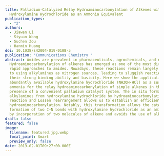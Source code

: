 ```yaml
---
title: Palladium-Catalyzed Relay Hydroaminocarbonylation of Alkenes with
  Hydroxylamine Hydrochloride as an Ammonia Equivalent
publication_types:
  - "2"
authors:
  - Jiawen Li
  - Siyuan Wang
  - Suchen Zou
  - Hanmin Huang
doi: 10.1038/s42004-019-0108-5
publication: "Communications Chemistry "
abstract: Amides are prevalent in pharmaceuticals, agrochemicals, and materials.
  Hydroaminocarbonylation of alkenes has emerged as one of the most direct and
  rapid approaches to amides. Nowadays, these reactions remain largely confined
  to using alkylamines as nitrogen sources, leading to sluggish reactions due to
  their strong binding ability and basicity. Here we show the application of
  abundantly available hydroxylamine hydrochloride (NH2OH·HCl) as a surrogate of
  ammonia for the relay hydroaminocarbonylation of simple alkenes in the
  presence of a convenient palladium catalyst system. The in situ formation of
  alkylamines from hydroxylamine hydrochloride by hydroaminocarbonylation
  reaction and Lossen rearrangement allows us to establish an efficient relay
  hydroaminocarbonylation. Notably, this transformation allows the catalytic
  formation of two C–N bonds with hydroxylamine hydrochloride as an amine source
  by incorporation of two molecules of alkene and avoids the use of alkylamines.
draft: false
featured: false
image:
  filename: featured.jpg.webp
  focal_point: Smart
  preview_only: false
date: 2019-02-01T09:27:00.000Z
---
```

